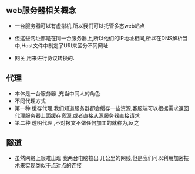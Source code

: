 ## web服务器相关概念
+ 一台服务器可以有虚拟机,所以我们可以托管多态web站点
+ 但这些网址都是在同一台服务器上,所以他们的IP地址相同,所以在DNS解析当中,Host文件中制定了URI来区分不同网址
  
+ 网关 用来进行协议转换的.
  
## 代理
+ 本体是一台服务器 ,充当中间人的角色
+ 不同代理方式
+ 第一种 缓存代理,我们知道服务器都会缓存一些资源,客服端可以根据需求返回代理服务器上面缓存资源,或者直接从源服务器直接请求
+ 第二种 透明代理 ,不对报文不做任何加工的就称为,反之

## 隧道
+ 虽然网络上很难出现 我两台电脑拉出 几公里的网线,但是我们可以利用加密技术来实现类似于点对点的连接